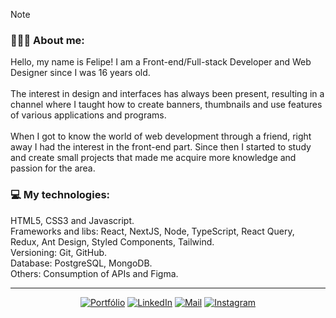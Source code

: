 > [!NOTE]
> ### 🧑🏽‍💻 About me:
> Hello, my name is Felipe! I am a Front-end/Full-stack Developer and Web Designer since I was 16 years old.
> </br>
> </br>
> The interest in design and interfaces has always been present, resulting in a channel where I taught how to create banners, thumbnails and use features of various applications and programs.
> </br>
> </br>
> When I got to know the world of web development through a friend, right away I had the interest in the front-end part. Since then I started to study and create small projects that made me acquire more knowledge and passion for the area.
> </br>
>  ### 💻 My technologies:
>  HTML5, CSS3 and Javascript.
> </br>
>  Frameworks and libs: React, NextJS, Node, TypeScript, React Query, Redux, Ant Design, Styled Components, Tailwind.
> </br>
>  Versioning: Git, GitHub.
> </br>
> Database: PostgreSQL, MongoDB.
> </br>
> Others: Consumption of APIs and Figma.
>

---

<div align="center">
  
  [![Portfólio](https://img.shields.io/badge/Portfólio-black?style=flat-square&logo=Read.cv)](https://mfelipesilva-v2.vercel.app)
  [![LinkedIn](https://img.shields.io/badge/LinkedIn-black?style=flat-square&logo=linkedIn&logoColor=0073B1)](https://linkedin.com/in/mfelipesilva)
  [![Mail](https://img.shields.io/badge/Mail-black?style=flat-square&logo=gmail)](mailto://silvaafelipe016@gmail.com)
  [![Instagram](https://img.shields.io/badge/Instagram-black?style=flat-square&logo=instagram)](https://instagram.com/mfelipesilva_)
</div>

